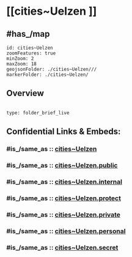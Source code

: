# [[cities~Uelzen ]]



## #has_/map 

```leaflet
id: cities~Uelzen
zoomFeatures: true 
minZoom: 2 
maxZoom: 18
geojsonFolder: ./cities~Uelzen///
markerFolder: ./cities~Uelzen/
```



## Overview
 
```folderv
```

```ccard
type: folder_brief_live
```
 


## Confidential Links & Embeds: 

### #is_/same_as :: [cities~Uelzen](/_Standards/Earth/Continent/Europe/Europe~Central/Germany/Germany~West/Niedersachsen/counties~Niedersachsen/Uelzen/cities~Uelzen.md) 

### #is_/same_as :: [cities~Uelzen.public](/_public/Earth/Continent/Europe/Europe~Central/Germany/Germany~West/Niedersachsen/counties~Niedersachsen/Uelzen/cities~Uelzen.public.md) 

### #is_/same_as :: [cities~Uelzen.internal](/_internal/Earth/Continent/Europe/Europe~Central/Germany/Germany~West/Niedersachsen/counties~Niedersachsen/Uelzen/cities~Uelzen.internal.md) 

### #is_/same_as :: [cities~Uelzen.protect](/_protect/Earth/Continent/Europe/Europe~Central/Germany/Germany~West/Niedersachsen/counties~Niedersachsen/Uelzen/cities~Uelzen.protect.md) 

### #is_/same_as :: [cities~Uelzen.private](/_private/Earth/Continent/Europe/Europe~Central/Germany/Germany~West/Niedersachsen/counties~Niedersachsen/Uelzen/cities~Uelzen.private.md) 

### #is_/same_as :: [cities~Uelzen.personal](/_personal/Earth/Continent/Europe/Europe~Central/Germany/Germany~West/Niedersachsen/counties~Niedersachsen/Uelzen/cities~Uelzen.personal.md) 

### #is_/same_as :: [cities~Uelzen.secret](/_secret/Earth/Continent/Europe/Europe~Central/Germany/Germany~West/Niedersachsen/counties~Niedersachsen/Uelzen/cities~Uelzen.secret.md)

